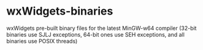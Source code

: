 # wxWidgets-binaries
wxWidgets pre-built binary files for the latest MinGW-w64 compiler (32-bit binaries use SJLJ exceptions, 64-bit ones use SEH exceptions, and all binaries use POSIX threads)

